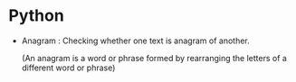 # Python

- Anagram : Checking whether one text is anagram of another. 

  (An anagram is a word or phrase formed by rearranging the letters of a different word or phrase)
